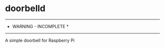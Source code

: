 # doorbelld


************************
* WARNING - INCOMPLETE *
************************


A simple doorbell for Raspberry Pi




